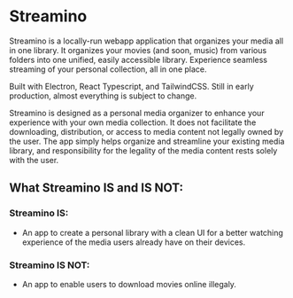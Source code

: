 # Streamino

Streamino is a locally-run webapp application that organizes your media all in one library. It organizes your movies (and soon, music) from various folders into one unified, easily accessible library. Experience seamless streaming of your personal collection, all in one place.

Built with Electron, React Typescript, and TailwindCSS. Still in early production, almost everything is subject to change.

Streamino is designed as a personal media organizer to enhance your experience with your own media collection. It does not facilitate the downloading, distribution, or access to media content not legally owned by the user. The app simply helps organize and streamline your existing media library, and responsibility for the legality of the media content rests solely with the user.

## What Streamino IS and IS NOT:
### Streamino IS:
- An app to create a personal library with a clean UI for a better watching experience of the media users already have on their devices.
### Streamino IS NOT:
- An app to enable users to download movies online illegaly.